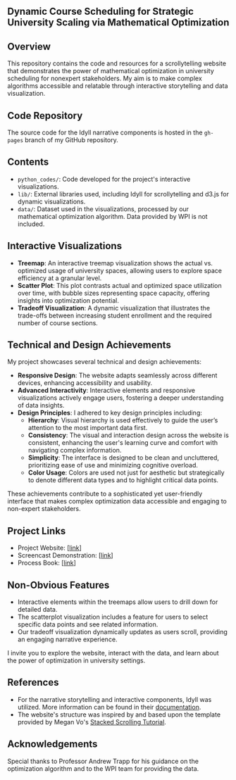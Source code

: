 ## Dynamic Course Scheduling for Strategic University Scaling via Mathematical Optimization

## Overview

This repository contains the code and resources for a scrollytelling website that demonstrates the power of mathematical optimization in university scheduling for nonexpert stakeholders. My aim is to make complex algorithms accessible and relatable through interactive storytelling and data visualization.

## Code Repository

The source code for the Idyll narrative components is hosted in the `gh-pages` branch of my GitHub repository. 

## Contents

- `python_codes/`: Code developed for the project's interactive visualizations.
- `lib/`: External libraries used, including Idyll for scrollytelling and d3.js for dynamic visualizations.
- `data/`: Dataset used in the visualizations, processed by our mathematical optimization algorithm. Data provided by WPI is not included.

## Interactive Visualizations

- **Treemap**: An interactive treemap visualization shows the actual vs. optimized usage of university spaces, allowing users to explore space efficiency at a granular level.
- **Scatter Plot**: This plot contrasts actual and optimized space utilization over time, with bubble sizes representing space capacity, offering insights into optimization potential.
- **Tradeoff Visualization**: A dynamic visualization that illustrates the trade-offs between increasing student enrollment and the required number of course sections.


## Technical and Design Achievements

My project showcases several technical and design achievements:

- **Responsive Design**: The website adapts seamlessly across different devices, enhancing accessibility and usability.
- **Advanced Interactivity**: Interactive elements and responsive visualizations actively engage users, fostering a deeper understanding of data insights.
- **Design Principles**: I adhered to key design principles including:
  - **Hierarchy**: Visual hierarchy is used effectively to guide the user’s attention to the most important data first.
  - **Consistency**: The visual and interaction design across the website is consistent, enhancing the user's learning curve and comfort with navigating complex information.
  - **Simplicity**: The interface is designed to be clean and uncluttered, prioritizing ease of use and minimizing cognitive overload.
  - **Color Usage**: Colors are used not just for aesthetic but strategically to denote different data types and to highlight critical data points.

These achievements contribute to a sophisticated yet user-friendly interface that makes complex optimization data accessible and engaging to non-expert stakeholders.

## Project Links

- Project Website: [[link](https://ozgeaygul.github.io/grad-final/index.html)]
- Screencast Demonstration: [[link](https://vimeo.com/939209697/3eb265a8ca?share=copy)]
- Process Book: [[link](https://ozgeaygul.github.io/grad-final/Process_Book_OzgeAygul.pdf)]

## Non-Obvious Features

- Interactive elements within the treemaps allow users to drill down for detailed data.
- The scatterplot visualization includes a feature for users to select specific data points and see related information.
- Our tradeoff visualization dynamically updates as users scroll, providing an engaging narrative experience.

I invite you to explore the website, interact with the data, and learn about the power of optimization in university settings.
## References

- For the narrative storytelling and interactive components, Idyll was utilized. More information can be found in their [documentation](https://idyll-lang.org/docs/components).
- The website's structure was inspired by and based upon the template provided by Megan Vo's [Stacked Scrolling Tutorial](https://github.com/megan-vo/stacked-scrolling-tutorial).

## Acknowledgements

Special thanks to Professor Andrew Trapp for his guidance on the optimization algorithm and to the WPI team for providing the data.
